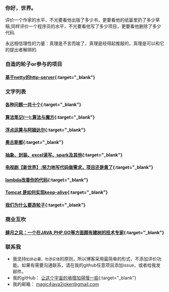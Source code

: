 ### 你好，世界。


评价一个作家的水平，不光要看他出版了多少书，更要看他的纸篓里扔了多少草稿;同样评价一个程序员的水平，不光要看他写了多少项目，更要看他删除了多少代码.

永远相信理性的力量：真理是不言而喻了，真理是经得起推敲的，真理是可以和它的提出者解绑的.





### 自造的轮子or参与的项目

####  [基于netty的http-server](https://github.com/rongjoker/quarantineJ){:target="_blank"}

### 文字列表


####  [各种问题一共十个](blog/2021/questions.md){:target="_blank"}
####  [算法笔记(一):算法与魔方](blog/2021/algorithem01.md){:target="_blank"}
####  [浮点运算与阿姆达尔](blog/nine/nine.md){:target="_blank"}
####  [奥古斯都](blog/8of12in2020/8of12in2020.md){:target="_blank"}
####  [抽象、封装、excel读写、spark及其他](blog/3of12in2020/3of12in2020.md){:target="_blank"}
####  [电视剧【新世界】:努力地写代码做需求，项目还是黄了](blog/reviewofnewworld/reviewofnewworld.md){:target="_blank"}
####  [lambda改善你的代码](blog/travelwithlambda/travelwithlambda.md){:target="_blank"}
####  [Tomcat 是如何实现keep-alive](blog/tomcat2keepalive/tomcat2keepalive.md){:target="_blank"}
####  [我们为什么要造轮子](blog/whywemakecycle/whywemakecycle.md){:target="_blank"}








### 商业互吹
####  [肆月之风：一个在JAVA,PHP,GO等方面颇有建树的技术专家](https://acme.top/){:target="_blank"} 

### 联系我
- 我坚持`如非必要，勿添实体`的原则，所以博客采用最简单的形式，不添加评价功能。如果有需要沟通联系，请在我的github任意项目添加issue，或者给我发邮件。
- 我的gitHub： [让这个宇宙的墒增加得慢一些](https://github.com/rongjoker){:target="_blank"}
- 我的邮箱： <magic4java2joker@gmail.com>
